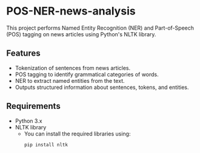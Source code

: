 # POS-NER-news-analysis

This project performs Named Entity Recognition (NER) and Part-of-Speech (POS) tagging on news articles using Python's NLTK library.

## Features
- Tokenization of sentences from news articles.
- POS tagging to identify grammatical categories of words.
- NER to extract named entities from the text.
- Outputs structured information about sentences, tokens, and entities.

## Requirements
- Python 3.x
- NLTK library
  - You can install the required libraries using:
    ```bash
    pip install nltk
    ```
